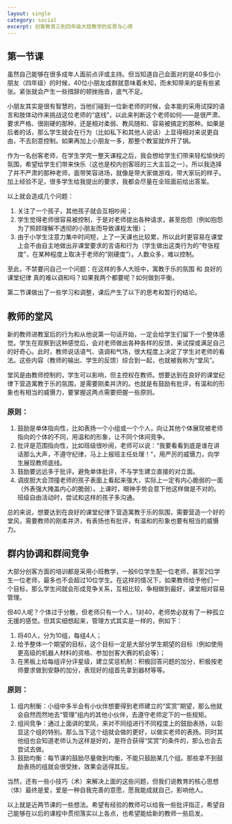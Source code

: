 ```yaml
---
layout: single
category: social
excerpt: 创客教育三到四年级大班教学的反思与心得
---  
```

## 第一节课

虽然自己能够在很多成年人面前点评或主持。但当知道自己会面对的是40多位小朋友（四年级）的时候，40位小朋友成群就意味着未知，而未知带来的是有些紧张。紧张就会产生一些措辞的顿挫拖沓，底气不足。  

小朋友其实是很有智慧的，当他们碰到一位新老师的时候，会本能的采用试探的语言和肢体动作来挑战这位老师的“底线”，以此来判断这个老师如何——是很严肃、要求严格、很刚硬的那种，还是相对柔弱、教风随和、容易被搞定的那种。如果是后者的话，那么学生就会在行为（比如私下和其他人说话）上显得相对来说更自由，不去刻意控制。如果再加上小朋友一多，那整个教室就炸开了锅。  

作为一名创客老师，在学生学完一整天课程之后，我会想给学生们带来轻松愉快的氛围，希望给学生们带来快乐（这也是校内创客班的三大主旨之一）。所以我选择了并不严肃的那种老师，面带笑容进场，就像是带大家做游戏，带大家玩的样子。加上经验不足，很多学生给我提出的要求，我都会尽量在全班面前给出答案。  

以上就会造成几个问题：
1. 关注了一个孩子，其他孩子就会互相吵闹；
2. 学生觉得老师很容易被控制，于是对老师提出各种请求，甚至抱怨（例如抱怨为了照顾理解不透彻的小朋友而导致课程太慢）；
3. 由于小学生注意力集中时间短，上了一天课也比较累，所以此时更容易在课堂上会不由自主地做出非课堂要求的言语和行为（学生做出这类行为的“夸张程度”，在某种程度上取决于老师的“刚硬度”）。人数众多，难以控制。  

至此，不禁要问自己一个问题：在这样的多人大班中，寓教于乐的氛围 和 良好的课堂纪律 真的难以调和吗？如果我两个都要呢？如何做到平衡。  

第二节课做出了一些学习和调整，课后产生了以下的思考和暂行的结论。

## 教师的堂风

新的教师进教室后的行为和从他说第一句话开始，一定会给学生们留下一个整体感觉。学生在观察到这种感觉后，会对老师做出各种各样的反馈，来试探或满足自己的好奇心。此时，教师说话语气、语调和气场，很大程度上决定了学生对老师的看法。这些内容（教师的输出、学生的反馈）综合到一起，也就被我称为“堂风”。  

堂风是由教师控制的，学生可以影响，但主控权在教师。想要达到在良好的课堂纪律下营造寓教于乐的氛围，是需要刚柔并济的。也就是有鼓励有批评，有温和的形象也有相当的威慑力，要掌握这两点需要把握一些原则。  

### 原则：
1. 鼓励是单体指向性，比如表扬一个小组或一个个人，向让其他个体展现被老师指向的个体的不同，用温和的形象，让不同个体间竞争。
2. 批评是范围指向性，比如班级很吵闹，老师可以说：“我要看看到底是谁在讲话那么大声，不遵守纪律，马上上报班主任处理！”，用严厉的威慑力，向学生展现教师底线。
3. 鼓励要远远多于批评。避免单体批评，不与学生建立直接的对立面。
4. 调皮胆大会顶撞老师的孩子表面上看起来强大，实际上一定有内心脆弱的一面（外表强大掩盖内心的脆弱）。上课时，眼神手势会意下他这样做是不对的。班级自由活动时，尝试和这样的孩子多沟通。  

总的来说，想要达到在良好的课堂纪律下营造寓教于乐的氛围，需要营造一个好的堂风，需要教师的刚柔并济，有表扬也有批评，有温和的形象也要有相当的威慑力。

## 群内协调和群间竞争
大部分创客方面的培训都是采用小班教学，一般6位学生配一位老师，甚至2位学生一位老师，最多也不会超过10位学生。在这样的情况下，如果教师给予他们一个目标，那么学生间就会形成竞争关系，互相比较，争相做到最好，课堂相对容易管理。  

但40人呢？个体过于分散，但老师只有一个人，1对40，老师势必就有了一种孤立无援的感觉。但其实细想起来，管理方式其实是一样的，例如下：
1. 将40人，分为10组，每组4人；
2. 给予整体一个期望的目标，这个目标一定是大部分学生期望的目标（例如使用更高级的机器人材料的资格、参加创客大赛的机会等）；
3. 在黑板上给每组评分评星级，建立奖惩机制：积极回答问题的加分，积极按老师要求做到安静的加分，表现好的组首先拿到器材等等。  

### 原则：
1. 组内制衡：小组中多半会有小伙伴想要得到老师建立的“奖赏”期望，那么他就会自然而然地去“管理”组内的其他小伙伴，去遵守老师定下的一些规矩。
2. 组间竞争：通过上面讲的堂风，来对不同组进行不同程度上的鼓励表扬，以彰显这个组的特别。那么当下这个组就会做的更好，以做实老师的表扬。同时其他组也会知道老师认为这样是好的，是符合获得“奖赏”的条件的，那么也会去尝试去做。
3. 鼓励均衡：每节课的鼓励尽量做到均衡，不能只鼓励某几个组。那些拿不到鼓励表扬的组就会很受挫，效果会适得其反。  

当然，还有一些小技巧（术）来解决上面的这些问题，但我们说教育的核心思想（体）最终是爱，爱是一种自我完善的意愿，愿我能成就自己，影响他人。  

以上就是近两节课的一些想法。希望有经验的教师可以给我一些批评指正，希望自己能够在以后的课程中贯彻落实以上各点，也希望能给新的教师一些启发。
